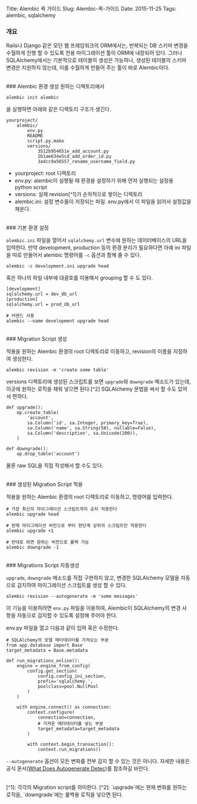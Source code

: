 Title: Alembic 퀵 가이드
Slug: Alembic-퀵-가이드
Date: 2015-11-25
Tags: alembic, sqlalchemy

### 개요

Rails나 Django 같은 모던 웹 프레임워크의 ORM에서는, 반복되는 DB 스키마 변경을 수월하게 진행 할 수 있도록 전용 마이그레이션 툴이 ORM에 내장되어 있다. 그러나 SQLAlchemy에서는 기본적으로 테이블의 생성은 가능하나, 생성된 테이블의 스키마 변경은 지원하지 않는데, 이를 수월하게 만들어 주는 툴이 바로 Alembic이다.

<br>
### Alembic 환경 생성
원하는 디렉토리에서

	alembic init alembic

을 실행하면 아래와 같은 디렉토리 구조가 생긴다.

    yourproject/
        alembic/
            env.py
            README
            script.py.mako
            versions/
                3512b954651e_add_account.py
                2b1ae634e5cd_add_order_id.py
                3adcc9a56557_rename_username_field.py

- yourproject: root 디렉토리
- env.py: alembic이 실행될 때 환경을 설정하기 위해 먼저 실행되는 설정용 python script
- versions: 실제 revision[^1]가 순차적으로 쌓이는 디렉토리
- alembic.ini: 설정 변수들이 저장되는 파일. env.py에서 이 파일을 읽어서 설정값을 채운다.

<br>
### 기본 환경 설정

`alembic.ini` 파일을 열어서 `sqlalchemy.url` 변수에 원하는 데이터베이스의 URL을 입력한다. 만약 development, production 등의 환경 분리가 필요하다면 아예 ini 파일을 따로 만들어서 alembic 명령어를 `-c` 옵션과 함께 줄 수 있다.

	alembic -c development.ini upgrade head

혹은 하나의 파일 내부에 대괄호를 이용해서 grouping 할 수 도 있다.

    [development]
    sqlalchemy.url = dev_db_url
    [production]
    sqlalchemy.url = prod_db_url

    # 커맨드 사용
    alembic --name development upgrade head

<br>
### Migration Script 생성

적용을 원하는 Alembic 환경의 root 디렉토리로 이동하고, revision의 이름을 지정하여 생성한다.

	alembic revision -m 'create some table'

versions 디렉토리에 생성된 스크립트를 보면 `upgrade`와 `downgrade` 메소드가 있는데, 이곳에 원하는 로직을 채워 넣으면 된다.[^2] SQLAlchemy 문법을 써서 할 수도 있어서 편하다.

	def upgrade():
        op.create_table(
            'account',
            sa.Column('id', sa.Integer, primary_key=True),
            sa.Column('name', sa.String(50), nullable=False),
            sa.Column('description', sa.Unicode(200)),
        )

    def downgrade():
        op.drop_table('account')

물론 raw SQL을 직접 작성해서 할 수도 있다.

<br>
### 생성된 Migration Script 적용

적용을 원하는 Alembic 환경의 root 디렉토리로 이동하고, 명령어를 입력한다.

    # 가장 최신의 마이그레이션 스크립트까지 순차 적용한다
    alembic upgrade head

    # 현재 마이그레이션 버전으로 부터 한단계 상위의 스크립트만 적용한다
    alembic upgrade +1

    # 반대로 하면 원하는 버전으로 롤백 가능
    alembic downgrade -1

<br>
### Migrations Script 자동생성

`upgrade`, `downgrade` 메소드를 직접 구현하지 않고, 변경한 SQLAlchemy 모델을 자동으로 감지하여 마이그레이션 스크립트를 생성 할 수 있다.

	alembic revision --autogenerate -m 'some messages'

이 기능을 이용하려면 `env.py` 파일을 이용하여, Alembic이 SQLAlchemy의 변경 사항을 자동으로 감지할 수 있도록 설정해 주어야 한다.

env.py 파일을 열고 다음과 같이 입력 혹은 수정한다.

    # SQLAlchemy의 모델 메타데이터를 가져오는 부분
    from app.database import Base
    target_metadata = Base.metadata

    def run_migrations_online():
        engine = engine_from_config(
            config.get_section(
                config.config_ini_section,
                prefix='sqlalchemy.',
                poolclass=pool.NullPool
            )
        )

        with engine.connect() as connection:
            context.configure(
                connection=connection,
                # 가져온 메타데이터를 넣는 부분
                target_metadata=target_metadata
            )

            with context.begin_transaction():
                context.run_migrations()

`--autogenerate` 옵션이 모든 변화를 전부 감지 할 수 있는 것은 아니다. 자세한 내용은 공식 문서([What Does Autogenerate Detec](http://alembic.readthedocs.org/en/latest/autogenerate.html#what-does-autogenerate-detect-and-what-does-it-not-detect))를 참조하길 바란다.

<br>
[^1]: 각각의 Migration script를 의미한다.
[^2]: `upgrade`에는 현재 변화를 원하는 로직을, `downgrade`에는 롤백용 로직을 넣으면 된다.
